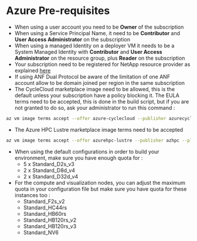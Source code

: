# Azure Pre-requisites

- When using a user account you need to be **Owner** of the subscription
- When using a Service Principal Name, it need to be **Contributor** and **User Access Administrator** on the subscription
- When using a managed Identity on a deployer VM it needs to be a System Managed Identity with **Contributor** and **User Access Administrator** on the resource group, plus **Reader** on the subscription
- Your subscription need to be registered for NetApp resource provider as explained [here](https://docs.microsoft.com/en-us/azure/azure-netapp-files/azure-netapp-files-register#waitlist)
- If using ANF Dual Protocol be aware of the limitation of one ANF account allow to be domain joined per region in the same subscription
- The CycleCloud marketplace image need to be allowed, this is the default unless your subscription have a policy blocking it. The EULA terms need to be accepted, this is done in the build script, but if you are not granted to do so, ask your administrator to run this command :
```bash
az vm image terms accept --offer azure-cyclecloud --publisher azurecyclecloud --plan cyclecloud-81
```
- The Azure HPC Lustre marketplace image terms need to be accepted
```bash
az vm image terms accept --offer azurehpc-lustre --publisher azhpc --plan azurehpc-lustre-2_12
```

- When using the default configurations in order to build your environment, make sure you have enough quota for :
  - 5 x Standard_D2s_v3 
  - 2 x Standard_D8d_v4 
  - 2 x Standard_D32d_v4
- For the compute and visualization nodes, you can adjust the maximum quota in your configuration file but make sure you have quota for these instances too :
  - Standard_F2s_v2
  - Standard_HC44rs
  - Standard_HB60rs
  - Standard_HB120rs_v2
  - Standard_HB120rs_v3
  - Standard_NV6

